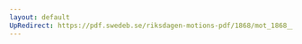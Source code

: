 ```yaml
---
layout: default
UpRedirect: https://pdf.swedeb.se/riksdagen-motions-pdf/1868/mot_1868__ak__00018.pdf
---
```

